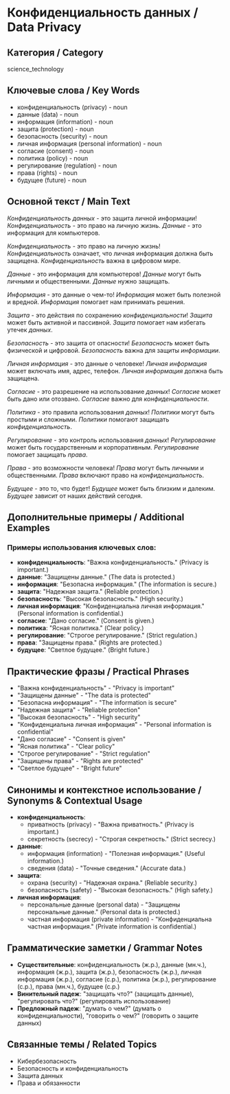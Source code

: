 # Конфиденциальность данных / Data Privacy

## Категория / Category
science_technology


## Ключевые слова / Key Words
- конфиденциальность (privacy) - noun
- данные (data) - noun
- информация (information) - noun
- защита (protection) - noun
- безопасность (security) - noun
- личная информация (personal information) - noun
- согласие (consent) - noun
- политика (policy) - noun
- регулирование (regulation) - noun
- права (rights) - noun
- будущее (future) - noun

## Основной текст / Main Text

*Конфиденциальность данных* - это защита личной информации! *Конфиденциальность* - это право на личную жизнь. *Данные* - это информация для компьютеров.

*Конфиденциальность* - это право на личную жизнь! *Конфиденциальность* означает, что личная информация должна быть защищена. *Конфиденциальность* важна в цифровом мире.

*Данные* - это информация для компьютеров! *Данные* могут быть личными и общественными. *Данные* нужно защищать.

*Информация* - это данные о чем-то! *Информация* может быть полезной и вредной. *Информация* помогает нам принимать решения.

*Защита* - это действия по сохранению *конфиденциальности*! *Защита* может быть активной и пассивной. *Защита* помогает нам избегать утечек *данных*.

*Безопасность* - это защита от опасности! *Безопасность* может быть физической и цифровой. *Безопасность* важна для защиты *информации*.

*Личная информация* - это данные о человеке! *Личная информация* может включать имя, адрес, телефон. *Личная информация* должна быть защищена.

*Согласие* - это разрешение на использование *данных*! *Согласие* может быть дано или отозвано. *Согласие* важно для *конфиденциальности*.

*Политика* - это правила использования *данных*! *Политики* могут быть простыми и сложными. *Политики* помогают защищать *конфиденциальность*.

*Регулирование* - это контроль использования *данных*! *Регулирование* может быть государственным и корпоративным. *Регулирование* помогает защищать *права*.

*Права* - это возможности человека! *Права* могут быть личными и общественными. *Права* включают право на *конфиденциальность*.

*Будущее* - это то, что будет! *Будущее* может быть близким и далеким. *Будущее* зависит от наших действий сегодня.

## Дополнительные примеры / Additional Examples

### Примеры использования ключевых слов:
- **конфиденциальность**: "Важна конфиденциальность." (Privacy is important.)
- **данные**: "Защищены данные." (The data is protected.)
- **информация**: "Безопасна информация." (The information is secure.)
- **защита**: "Надежная защита." (Reliable protection.)
- **безопасность**: "Высокая безопасность." (High security.)
- **личная информация**: "Конфиденциальна личная информация." (Personal information is confidential.)
- **согласие**: "Дано согласие." (Consent is given.)
- **политика**: "Ясная политика." (Clear policy.)
- **регулирование**: "Строгое регулирование." (Strict regulation.)
- **права**: "Защищены права." (Rights are protected.)
- **будущее**: "Светлое будущее." (Bright future.)

## Практические фразы / Practical Phrases

- "Важна конфиденциальность" - "Privacy is important"
- "Защищены данные" - "The data is protected"
- "Безопасна информация" - "The information is secure"
- "Надежная защита" - "Reliable protection"
- "Высокая безопасность" - "High security"
- "Конфиденциальна личная информация" - "Personal information is confidential"
- "Дано согласие" - "Consent is given"
- "Ясная политика" - "Clear policy"
- "Строгое регулирование" - "Strict regulation"
- "Защищены права" - "Rights are protected"
- "Светлое будущее" - "Bright future"

## Синонимы и контекстное использование / Synonyms & Contextual Usage

- **конфиденциальность**: 
  - приватность (privacy) - "Важна приватность." (Privacy is important.)
  - секретность (secrecy) - "Строгая секретность." (Strict secrecy.)
- **данные**: 
  - информация (information) - "Полезная информация." (Useful information.)
  - сведения (data) - "Точные сведения." (Accurate data.)
- **защита**: 
  - охрана (security) - "Надежная охрана." (Reliable security.)
  - безопасность (safety) - "Высокая безопасность." (High safety.)
- **личная информация**: 
  - персональные данные (personal data) - "Защищены персональные данные." (Personal data is protected.)
  - частная информация (private information) - "Конфиденциальна частная информация." (Private information is confidential.)

## Грамматические заметки / Grammar Notes

- **Существительные**: конфиденциальность (ж.р.), данные (мн.ч.), информация (ж.р.), защита (ж.р.), безопасность (ж.р.), личная информация (ж.р.), согласие (с.р.), политика (ж.р.), регулирование (с.р.), права (мн.ч.), будущее (с.р.)
- **Винительный падеж**: "защищать что?" (защищать данные), "регулировать что?" (регулировать использование)
- **Предложный падеж**: "думать о чем?" (думать о конфиденциальности), "говорить о чем?" (говорить о защите данных)

## Связанные темы / Related Topics

- Кибербезопасность
- Безопасность и конфиденциальность
- Защита данных
- Права и обязанности
